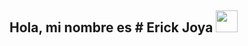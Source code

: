 ## Hola, mi nombre es # Erick Joya <img src="https://res.cloudinary.com/daqhj5tzr/image/upload/v1748125675/Saludo_weside.gif" width="35px">
